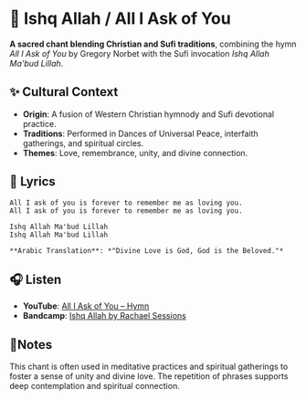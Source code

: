 # 🌟 Ishq Allah / All I Ask of You

**A sacred chant blending Christian and Sufi traditions**, combining the hymn *All I Ask of You* by Gregory Norbet with the Sufi invocation *Ishq Allah Ma'bud Lillah*.

## ✨ Cultural Context

- **Origin**: A fusion of Western Christian hymnody and Sufi devotional practice.
- **Traditions**: Performed in Dances of Universal Peace, interfaith gatherings, and spiritual circles.
- **Themes**: Love, remembrance, unity, and divine connection.

## 🎵 Lyrics
```
All I ask of you is forever to remember me as loving you.
All I ask of you is forever to remember me as loving you.

Ishq Allah Ma'bud Lillah
Ishq Allah Ma'bud Lillah

**Arabic Translation**: *"Divine Love is God, God is the Beloved."*
```

## 🎧 Listen

- **YouTube**: [All I Ask of You – Hymn](https://www.youtube.com/watch?v=4OR3miw2L3s)
- **Bandcamp**: [Ishq Allah by Rachael Sessions](https://rachaelsessions.bandcamp.com/track/ishq-allah)


## 🧘Notes

This chant is often used in meditative practices and spiritual gatherings to foster a sense of unity and divine love. The repetition of phrases supports deep contemplation and spiritual connection.
